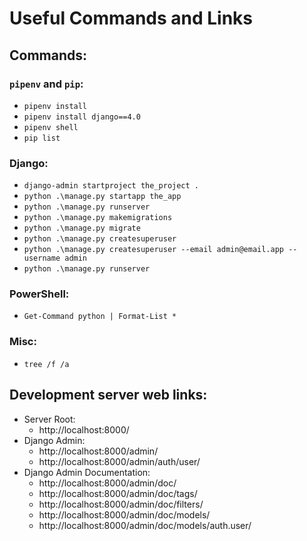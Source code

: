 # Useful Commands and Links

## Commands:

### `pipenv` and `pip`:
* `pipenv install`
* `pipenv install django==4.0`
* `pipenv shell`
* `pip list`

### Django:
* `django-admin startproject the_project .`
* `python .\manage.py startapp the_app`
* `python .\manage.py runserver`
* `python .\manage.py makemigrations`
* `python .\manage.py migrate`
* `python .\manage.py createsuperuser`
* `python .\manage.py createsuperuser --email admin@email.app --username admin`
* `python .\manage.py runserver`


### PowerShell:
* `Get-Command python | Format-List *`

### Misc:
* `tree /f /a`

## Development server web links:
* Server Root:
    * http://localhost:8000/
* Django Admin:
    * http://localhost:8000/admin/
    * http://localhost:8000/admin/auth/user/
* Django Admin Documentation:
    * http://localhost:8000/admin/doc/
    * http://localhost:8000/admin/doc/tags/
    * http://localhost:8000/admin/doc/filters/
    * http://localhost:8000/admin/doc/models/
    * http://localhost:8000/admin/doc/models/auth.user/